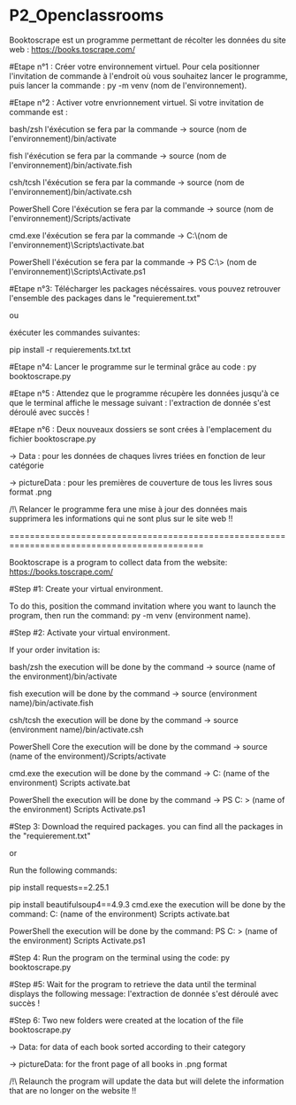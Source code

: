 # P2_Openclassrooms


Booktoscrape est un programme permettant de récolter les données du site web :
https://books.toscrape.com/

#Etape n°1 : Créer votre environnement virtuel.
Pour cela positionner l'invitation de commande à l'endroit où vous souhaitez lancer le programme, 
puis lancer la commande : py -m venv (nom de l'environnement). 


#Etape n°2 : Activer votre envrionnement virtuel.
Si votre invitation de commande est : 

bash/zsh l'éxécution se fera par la commande -> source (nom de l'environnement)/bin/activate

fish l'éxécution se fera par la commande -> source (nom de l'environnement)/bin/activate.fish

csh/tcsh l'éxécution se fera par la commande -> source (nom de l'environnement)/bin/activate.csh

PowerShell Core l'éxécution se fera par la commande -> source (nom de l'environnement)/Scripts/activate

cmd.exe l'éxécution se fera par la commande -> C:\\(nom de l'environnement)\\Scripts\\activate.bat

PowerShell l'éxécution se fera par la commande -> PS C:\\> (nom de l'environnement)\\Scripts\\Activate.ps1



#Etape n°3: Télécharger les packages nécéssaires.
vous pouvez retrouver l'ensemble des packages dans le "requierement.txt"

ou 

éxécuter les commandes suivantes:

pip install -r requierements.txt.txt


#Etape n°4: Lancer le programme sur le terminal grâce au code : py booktoscrape.py



#Etape n°5 : Attendez que le programme récupère les données jusqu'à ce que le terminal affiche 
	le message suivant : l'extraction de donnée s'est déroulé avec succès !
	
	

#Etape n°6 : Deux nouveaux dossiers se sont crées à l'emplacement du fichier booktoscrape.py

-> Data : pour les données de chaques livres triées en fonction de leur catégorie

-> pictureData : pour les premières de couverture de tous les livres sous format .png


/!\ Relancer le programme fera une mise à jour des données mais supprimera les informations qui ne
sont plus sur le site web !!

============================================================================================

Booktoscrape is a program to collect data from the website:
https://books.toscrape.com/

#Step #1: Create your virtual environment.

To do this, position the command invitation where you want to launch the program, 
then run the command: py -m venv (environment name).


#Step #2: Activate your virtual environment.

If your order invitation is:

bash/zsh the execution will be done by the command -> source (name of the environment)/bin/activate

fish execution will be done by the command -> source (environment name)/bin/activate.fish

csh/tcsh the execution will be done by the command -> source (environment name)/bin/activate.csh

PowerShell Core the execution will be done by the command -> source (name of the environment)/Scripts/activate

cmd.exe the execution will be done by the command -> C: (name of the environment) Scripts activate.bat

PowerShell the execution will be done by the command -> PS C: > (name of the environment) Scripts Activate.ps1


#Step 3: Download the required packages.
you can find all the packages in the "requierement.txt"

or 

Run the following commands:

pip install requests==2.25.1

pip install beautifulsoup4==4.9.3
cmd.exe the execution will be done by the command: C:  (name of the environment)  Scripts activate.bat

PowerShell the execution will be done by the command: PS C:  > (name of the environment)  Scripts Activate.ps1


#Step 4: Run the program on the terminal using the code: py booktoscrape.py


#Step #5: Wait for the program to retrieve the data until the terminal displays 
	the following message: l'extraction de donnée s'est déroulé avec succès !


#Step 6: Two new folders were created at the location of the file booktoscrape.py

-> Data: for data of each book sorted according to their category

-> pictureData: for the front page of all books in .png format

/!\ Relaunch the program will update the data but will delete the information that are 
no longer on the website !!
